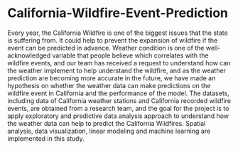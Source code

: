 # California-Wildfire-Event-Prediction
Every year, the California Wildfire is one of the biggest issues that the state is suffering from. It could help to prevent the expansion of wildfire if the event can be predicted in advance. Weather condition is one of the well-acknowledged variable that people believe which correlates with the wildfire events, and our team has received a request to understand how can the weather implement to help understand the wildfire, and as the weather prediction are becoming more accurate in the future, we have made an hypothesis on whether the weather data can make predictions on the wildfire event in California and the performance of the model. The datasets, including data of California weather stations and California recorded wildfire events, are obtained from a research team, and the goal for the project is to apply exploratory and predictive data analysis approach to understand how the weather data can help to predict the California Wildfires. Spatial analysis, data visualization, linear modeling and machine learning are implemented in this study. 
